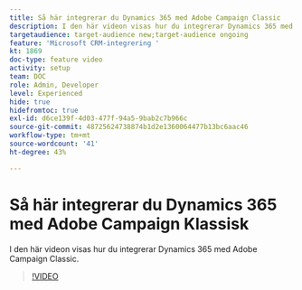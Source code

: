 ```yaml
---
title: Så här integrerar du Dynamics 365 med Adobe Campaign Classic
description: I den här videon visas hur du integrerar Dynamics 365 med Adobe Campaign Classic.
targetaudience: target-audience new;target-audience ongoing
feature: 'Microsoft CRM-integrering '
kt: 1869
doc-type: feature video
activity: setup
team: DOC
role: Admin, Developer
level: Experienced
hide: true
hidefromtoc: true
exl-id: d6ce139f-4d03-477f-94a5-9bab2c7b966c
source-git-commit: 48725624738874b1d2e1360064477b13bc6aac46
workflow-type: tm+mt
source-wordcount: '41'
ht-degree: 43%

---
```


# Så här integrerar du Dynamics 365 med Adobe Campaign Klassisk

I den här videon visas hur du integrerar Dynamics 365 med Adobe Campaign Classic.

>[!VIDEO](https://video.tv.adobe.com/v/23837?quality=12)
